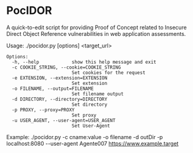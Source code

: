 # PocIDOR
A quick-to-edit script for providing Proof of Concept related to Insecure Direct Object Reference vulnerabilities in web application assessments.


Usage: ./pocidor.py [options] <target_url>

    Options:
      -h, --help            show this help message and exit
      -c COOKIE_STRING, --cookie=COOKIE_STRING
                            Set cookies for the request
      -e EXTENSION, --extension=EXTENSION
                            Set extension
      -o FILENAME, --output=FILENAME
                            Set filename output
      -d DIRECTORY, --directory=DIRECTORY
                            Set directory
      -p PROXY, --proxy=PROXY
                            Set proxy
      -u USER_AGENT, --user-agent=USER_AGENT
                            Set User-Agent


Example:
./pocidor.py -c cname:value -o filename -d outDir -p localhost:8080 --user-agent Agente007 https://www.example.target                                                                                          
